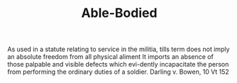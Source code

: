 ---
title: Able-Bodied
letter: A
permalink: "/definitions/able-bodied.html"
body: As used in a statute relating to service in the militia, tills term does not
  imply an absolute freedom from all physical aliment It imports an absence of those
  palpable and visible defects which evi-dently incapacitate the person from performing
  the ordinary duties of a soldier. Darling v. Bowen, 10 Vt 152
published_at: '2018-07-07'
layout: post
---